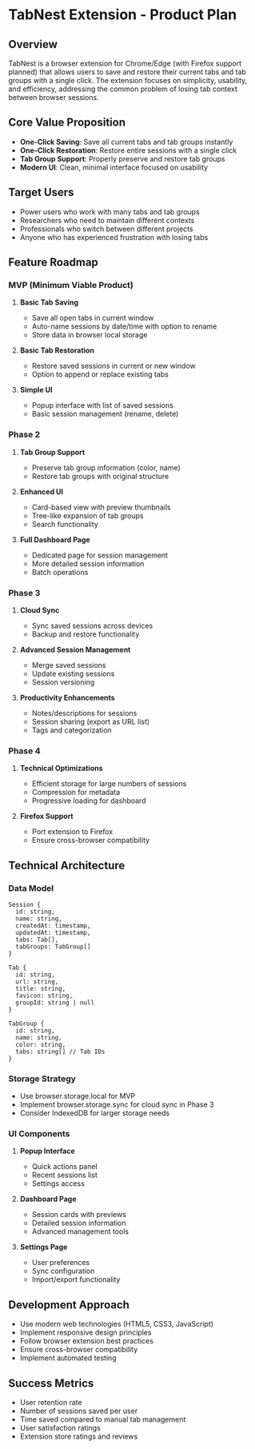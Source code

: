 # TabNest Extension - Product Plan

## Overview

TabNest is a browser extension for Chrome/Edge (with Firefox support planned) that allows users to save and restore their current tabs and tab groups with a single click. The extension focuses on simplicity, usability, and efficiency, addressing the common problem of losing tab context between browser sessions.

## Core Value Proposition

- **One-Click Saving**: Save all current tabs and tab groups instantly
- **One-Click Restoration**: Restore entire sessions with a single click
- **Tab Group Support**: Properly preserve and restore tab groups
- **Modern UI**: Clean, minimal interface focused on usability

## Target Users

- Power users who work with many tabs and tab groups
- Researchers who need to maintain different contexts
- Professionals who switch between different projects
- Anyone who has experienced frustration with losing tabs

## Feature Roadmap

### MVP (Minimum Viable Product)

1. **Basic Tab Saving**

   - Save all open tabs in current window
   - Auto-name sessions by date/time with option to rename
   - Store data in browser local storage

2. **Basic Tab Restoration**

   - Restore saved sessions in current or new window
   - Option to append or replace existing tabs

3. **Simple UI**
   - Popup interface with list of saved sessions
   - Basic session management (rename, delete)

### Phase 2

1. **Tab Group Support**

   - Preserve tab group information (color, name)
   - Restore tab groups with original structure

2. **Enhanced UI**

   - Card-based view with preview thumbnails
   - Tree-like expansion of tab groups
   - Search functionality

3. **Full Dashboard Page**
   - Dedicated page for session management
   - More detailed session information
   - Batch operations

### Phase 3

1. **Cloud Sync**

   - Sync saved sessions across devices
   - Backup and restore functionality

2. **Advanced Session Management**

   - Merge saved sessions
   - Update existing sessions
   - Session versioning

3. **Productivity Enhancements**
   - Notes/descriptions for sessions
   - Session sharing (export as URL list)
   - Tags and categorization

### Phase 4

1. **Technical Optimizations**

   - Efficient storage for large numbers of sessions
   - Compression for metadata
   - Progressive loading for dashboard

2. **Firefox Support**
   - Port extension to Firefox
   - Ensure cross-browser compatibility

## Technical Architecture

### Data Model

```
Session {
  id: string,
  name: string,
  createdAt: timestamp,
  updatedAt: timestamp,
  tabs: Tab[],
  tabGroups: TabGroup[]
}

Tab {
  id: string,
  url: string,
  title: string,
  favicon: string,
  groupId: string | null
}

TabGroup {
  id: string,
  name: string,
  color: string,
  tabs: string[] // Tab IDs
}
```

### Storage Strategy

- Use browser.storage.local for MVP
- Implement browser.storage.sync for cloud sync in Phase 3
- Consider IndexedDB for larger storage needs

### UI Components

1. **Popup Interface**

   - Quick actions panel
   - Recent sessions list
   - Settings access

2. **Dashboard Page**

   - Session cards with previews
   - Detailed session information
   - Advanced management tools

3. **Settings Page**
   - User preferences
   - Sync configuration
   - Import/export functionality

## Development Approach

- Use modern web technologies (HTML5, CSS3, JavaScript)
- Implement responsive design principles
- Follow browser extension best practices
- Ensure cross-browser compatibility
- Implement automated testing

## Success Metrics

- User retention rate
- Number of sessions saved per user
- Time saved compared to manual tab management
- User satisfaction ratings
- Extension store ratings and reviews
